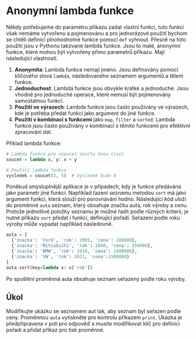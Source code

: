 # Anonymní lambda funkce

Někdy potřebujeme do parametru příkazu zadat vlastní funkci, tuto funkci však nemáme vytvořenu a pojmenovánu a pro jednorázové použití bychom se chtěli definici plnohodnotné funkce pomocí `def` vyhnout. Přesně na toto použití jsou v Pythonu takzvané lambda funkce. Jsou to malé, anonymní funkce, které mohou být vytvořeny přímo parametrů příkazu. Mají následující vlastnosti.

1. **Anonymita**: Lambda funkce nemají jméno. Jsou definovány pomocí klíčového slova `lambda`, následovaného seznamem argumentů a tělem funkce.
2. **Jednoduchost**: Lambda funkce jsou obvykle krátké a jednoduché. Jsou vhodné pro jednoduché operace, které nemusí být pojmenovány samostatnou funkcí.
3. **Použití ve výrazech**: Lambda funkce jsou často používány ve výrazech, kde je potřeba předat funkci jako argument do jiné funkce.
4. **Použití v kombinaci s funkcemi** jako `map`, `filter` a `sorted`: Lambda funkce jsou často používány v kombinaci s těmito funkcemi pro efektivní zpracování dat.

Příklad lambda funkce:

```python
# Lambda funkce pro výpočet součtu dvou čísel
soucet = lambda x, y: x + y

# Použití lambda funkce
vysledek = soucet(3, 5)  # Výsledek bude 8
```

Poněkud smysluplnější aplikace je v případech, kdy je funkce předávána jako parametr jiné funkci. Například řazení seznamu metodou `sort` má jako argument funkci, která slouží pro porovnávání hodno. Následující kód uloží do proměnné `auta` seznam, který obsahuje značku auta, rok výroby a cenu. Protože jednotlivé položky seznamu je možné řadit podle různých kriterií, je nutné příkazu `sort` předat i funkci, definující pořadí. Seřazení podle roku výroby může vypadat například následovně. 

```python
auta = [
  {'znacka': 'Ford', 'rok': 2005, 'cena': 200000},
  {'znacka': 'Mitsubishi', 'rok': 2000, 'cena': 250000},
  {'znacka': 'BMW', 'rok': 2019, 'cena': 2400000},
  {'znacka': 'VW', 'rok': 2011, 'cena':1500000}
]
auta.sort(key=lambda x: x['rok']) 
```
Po spuštění proměnná auta obsahuje seznam seřazený podle roku výroby. 

## Úkol

Modifikujte ukázku se seznamem aut tak, aby seznam byl seřazen podle ceny. Proměnnou `auta` vytiskněte pro kontrolu příkazem `print`. Ukázka je předpřipravena v poli pro odpověď a musíte modifikovat klíč pro definici pořadí a přidat příkaz pro tisk proměnné.